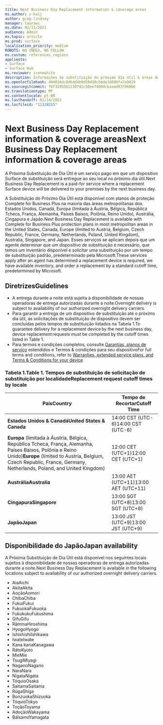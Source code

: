 ```yaml
---
title: Next Business Day Replacement information & coverage areas
ms.author: v-kaij
author: greg-lindsay
manager: laurawi
ms.date: 02/11/2021
audience: Admin
ms.topic: article
ms.prod: surface
localization_priority: medium
ROBOTS: NO INDEX, NO FOLLOW
ms.custom: references_regions
appliesto:
- Surface
- Surface Hub
ms.reviewer: irenewhite
description: Informações de substituição do próximo dia útil & áreas de cobertura.
ms.openlocfilehash: 494016dc8d6dd4b9d59420cbbda3d889fa7e9d19
ms.sourcegitcommit: f8f32455b1230742c58ee74004cbaaad037069b6
ms.translationtype: MT
ms.contentlocale: pt-BR
ms.lasthandoff: 02/14/2021
ms.locfileid: "11328215"
---
```

# <span data-ttu-id="48609-103">Next Business Day Replacement information & coverage areas</span><span class="sxs-lookup"><span data-stu-id="48609-103">Next Business Day Replacement information & coverage areas</span></span>

<span data-ttu-id="48609-104">A Próxima Substituição de Dia Útil é um serviço pago em que um dispositivo Surface de substituição será entregue ao seu local no próximo dia útil.</span><span class="sxs-lookup"><span data-stu-id="48609-104">Next Business Day Replacement is a paid-for service where a replacement Surface device will be delivered to your premises by the next business day.</span></span> 

<span data-ttu-id="48609-105">A Substituição do Próximo Dia Útil está disponível com planos de proteção Complete for Business Plus na maioria das áreas metropolitanas dos Estados Unidos, Canadá, Europa (limitada à Áustria, Bélgica, República Tcheca, França, Alemanha, Países Baixos, Polônia, Reino Unido), Austrália, Cingapura e Japão.</span><span class="sxs-lookup"><span data-stu-id="48609-105">Next Business Day Replacement is available with Complete for Business Plus protection plans in most metropolitan areas in the United States, Canada, Europe (limited to Austria, Belgium, Czech Republic, France, Germany, Netherlands, Poland, United Kingdom), Australia, Singapore, and Japan.</span></span> <span data-ttu-id="48609-106">Esses serviços se aplicam depois que um agente determinar que um dispositivo de substituição é necessário, que temos um inventário disponível e solicitar uma substituição por um tempo de substituição padrão, predeterminado pela Microsoft.</span><span class="sxs-lookup"><span data-stu-id="48609-106">These services apply after an agent has determined a replacement device is required, we have available inventory, and order a replacement by a standard cutoff time, predetermined by Microsoft.</span></span> 

## <span data-ttu-id="48609-107">Diretrizes</span><span class="sxs-lookup"><span data-stu-id="48609-107">Guidelines</span></span>

- <span data-ttu-id="48609-108">A entrega durante a noite está sujeita à disponibilidade de nossas operadoras de entrega autorizadas durante a noite.</span><span class="sxs-lookup"><span data-stu-id="48609-108">Overnight delivery is subject to availability of our authorized overnight delivery carriers.</span></span>
- <span data-ttu-id="48609-109">Para garantir a entrega de um dispositivo de substituição até o próximo dia útil, as solicitações de substituição de dispositivo devem ser concluídas pelos tempos de substituição listados na Tabela 1.</span><span class="sxs-lookup"><span data-stu-id="48609-109">To guarantee delivery for a replacement device by the next business day, device replacement requests must be completed by the cutoff times listed in Table 1.</span></span> 
- <span data-ttu-id="48609-110">Para termos e condições completos, consulte [Garantias, planos de serviço](https://support.microsoft.com/topic/warranties-extended-service-plans-and-terms-conditions-for-your-device-eedf7a23-84a7-1a47-480b-0e10503eedf5) estendidos e Termos & condições para seu dispositivo</span><span class="sxs-lookup"><span data-stu-id="48609-110">For full terms and conditions, refer to [Warranties, extended service plans, and Terms & Conditions for your device](https://support.microsoft.com/topic/warranties-extended-service-plans-and-terms-conditions-for-your-device-eedf7a23-84a7-1a47-480b-0e10503eedf5)</span></span>

### <span data-ttu-id="48609-111">Tabela 1.</span><span class="sxs-lookup"><span data-stu-id="48609-111">Table 1.</span></span> <span data-ttu-id="48609-112">Tempos de substituição de solicitação de substituição por localidade</span><span class="sxs-lookup"><span data-stu-id="48609-112">Replacement request cutoff times by locale</span></span>

| <span data-ttu-id="48609-113">País</span><span class="sxs-lookup"><span data-stu-id="48609-113">Country</span></span>                                                                                                    | <span data-ttu-id="48609-114">Tempo de Recortar</span><span class="sxs-lookup"><span data-stu-id="48609-114">Cutoff Time</span></span> |
| -------------------------------------------------------------------------------------------------------------- | --------------- |
| **<span data-ttu-id="48609-115">Estados Unidos & Canadá</span><span class="sxs-lookup"><span data-stu-id="48609-115">United States & Canada</span></span>**                                                                                     | <span data-ttu-id="48609-116">14:00 CST (UTC-6)</span><span class="sxs-lookup"><span data-stu-id="48609-116">14:00 CST    (UTC-6)</span></span>      |
| <span data-ttu-id="48609-117">**Europa** (limitada à Áustria, Bélgica, República Tcheca, França, Alemanha, Países Baixos, Polônia e Reino Unido)</span><span class="sxs-lookup"><span data-stu-id="48609-117">**Europe** (limited to Austria, Belgium, Czech Republic, France, Germany, Netherlands, Poland, and United Kingdom)</span></span> | <span data-ttu-id="48609-118">12:00 CET (UTC+1)</span><span class="sxs-lookup"><span data-stu-id="48609-118">12:00 CET   (UTC+1)</span></span>     |
| **<span data-ttu-id="48609-119">Austrália</span><span class="sxs-lookup"><span data-stu-id="48609-119">Australia</span></span>**                                                                                                  | <span data-ttu-id="48609-120">13:00 AET (UTC+11)</span><span class="sxs-lookup"><span data-stu-id="48609-120">13:00 AET   (UTC+11)</span></span>    |
| **<span data-ttu-id="48609-121">Cingapura</span><span class="sxs-lookup"><span data-stu-id="48609-121">Singapore</span></span>**                                                                                                  | <span data-ttu-id="48609-122">13:00 SGT (UTC+8)</span><span class="sxs-lookup"><span data-stu-id="48609-122">13:00 SGT    (UTC+8)</span></span>   |
| **<span data-ttu-id="48609-123">Japão</span><span class="sxs-lookup"><span data-stu-id="48609-123">Japan</span></span>**                                                                                                      | <span data-ttu-id="48609-124">13:00 JST (UTC+9)</span><span class="sxs-lookup"><span data-stu-id="48609-124">13:00 JST    (UTC+9)</span></span>   |


## <span data-ttu-id="48609-125">Disponibilidade do Japão</span><span class="sxs-lookup"><span data-stu-id="48609-125">Japan availability</span></span> 

<span data-ttu-id="48609-126">A Próxima Substituição de Dia Útil está disponível nos seguintes locais sujeitos à disponibilidade de nossas operadoras de entrega autorizadas durante a noite.</span><span class="sxs-lookup"><span data-stu-id="48609-126">Next Business Day Replacement is available in the following locations subject to availability of our authorized overnight delivery carriers.</span></span> 

- <span data-ttu-id="48609-127">Aia</span><span class="sxs-lookup"><span data-stu-id="48609-127">Aichi</span></span>
- <span data-ttu-id="48609-128">Akita</span><span class="sxs-lookup"><span data-stu-id="48609-128">Akita</span></span>
- <span data-ttu-id="48609-129">Aoção</span><span class="sxs-lookup"><span data-stu-id="48609-129">Aomori</span></span>
- <span data-ttu-id="48609-130">Chiba</span><span class="sxs-lookup"><span data-stu-id="48609-130">Chiba</span></span>
- <span data-ttu-id="48609-131">Fukui</span><span class="sxs-lookup"><span data-stu-id="48609-131">Fukui</span></span>
- <span data-ttu-id="48609-132">Fukuoka</span><span class="sxs-lookup"><span data-stu-id="48609-132">Fukuoka</span></span>
- <span data-ttu-id="48609-133">Fukukuku</span><span class="sxs-lookup"><span data-stu-id="48609-133">Fukushima</span></span>
- <span data-ttu-id="48609-134">Gifu</span><span class="sxs-lookup"><span data-stu-id="48609-134">Gifu</span></span>
- <span data-ttu-id="48609-135">Râmma</span><span class="sxs-lookup"><span data-stu-id="48609-135">Hiroshima</span></span>
- <span data-ttu-id="48609-136">Hyogo</span><span class="sxs-lookup"><span data-stu-id="48609-136">Hyogo</span></span>
- <span data-ttu-id="48609-137">Ishishishi</span><span class="sxs-lookup"><span data-stu-id="48609-137">Ishikawa</span></span>
- <span data-ttu-id="48609-138">Iwate</span><span class="sxs-lookup"><span data-stu-id="48609-138">Iwate</span></span>
- <span data-ttu-id="48609-139">Kana kana</span><span class="sxs-lookup"><span data-stu-id="48609-139">Kanagawa</span></span>
- <span data-ttu-id="48609-140">Ráto</span><span class="sxs-lookup"><span data-stu-id="48609-140">Kyoto</span></span>
- <span data-ttu-id="48609-141">Mie</span><span class="sxs-lookup"><span data-stu-id="48609-141">Mie</span></span>
- <span data-ttu-id="48609-142">Tsugi</span><span class="sxs-lookup"><span data-stu-id="48609-142">Miyagi</span></span>
- <span data-ttu-id="48609-143">Nagano</span><span class="sxs-lookup"><span data-stu-id="48609-143">Nagano</span></span>
- <span data-ttu-id="48609-144">Nara</span><span class="sxs-lookup"><span data-stu-id="48609-144">Nara</span></span>
- <span data-ttu-id="48609-145">Nigata</span><span class="sxs-lookup"><span data-stu-id="48609-145">Nigata</span></span>
- <span data-ttu-id="48609-146">Tóquio</span><span class="sxs-lookup"><span data-stu-id="48609-146">Osaka</span></span>
- <span data-ttu-id="48609-147">Saitama</span><span class="sxs-lookup"><span data-stu-id="48609-147">Saitama</span></span>
- <span data-ttu-id="48609-148">Rúga</span><span class="sxs-lookup"><span data-stu-id="48609-148">Shiga</span></span>
- <span data-ttu-id="48609-149">Bonzuoka</span><span class="sxs-lookup"><span data-stu-id="48609-149">Shizuoka</span></span>
- <span data-ttu-id="48609-150">Tóquio</span><span class="sxs-lookup"><span data-stu-id="48609-150">Tokyo</span></span>
- <span data-ttu-id="48609-151">Toção</span><span class="sxs-lookup"><span data-stu-id="48609-151">Toyama</span></span>
- <span data-ttu-id="48609-152">Adoção</span><span class="sxs-lookup"><span data-stu-id="48609-152">Wakayama</span></span>
- <span data-ttu-id="48609-153">Bálsamo</span><span class="sxs-lookup"><span data-stu-id="48609-153">Yamagata</span></span>

